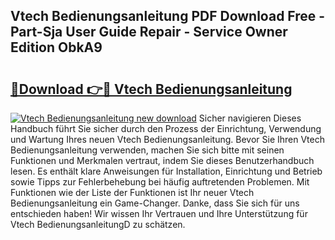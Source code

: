 ## Vtech Bedienungsanleitung PDF Download Free - Part-Sja User Guide Repair - Service Owner Edition ObkA9

# <h2><a href="http://df0wvci.blite.top/?on=Vtech+Bedienungsanleitung">🔗Download 👉🔴 Vtech Bedienungsanleitung</a></h2>

[![Vtech Bedienungsanleitung new download](https://i.imgur.com/lujVjoI.png)](http://df0wvci.blite.top/?on=Vtech+Bedienungsanleitung)
Sicher navigieren Dieses Handbuch führt Sie sicher durch den Prozess der Einrichtung, Verwendung und Wartung Ihres neuen Vtech Bedienungsanleitung. Bevor Sie Ihren Vtech Bedienungsanleitung verwenden, machen Sie sich bitte mit seinen Funktionen und Merkmalen vertraut, indem Sie dieses Benutzerhandbuch lesen. Es enthält klare Anweisungen für Installation, Einrichtung und Betrieb sowie Tipps zur Fehlerbehebung bei häufig auftretenden Problemen. Mit Funktionen wie der Liste der Funktionen ist Ihr neuer Vtech Bedienungsanleitung ein Game-Changer. Danke, dass Sie sich für uns entschieden haben! Wir wissen Ihr Vertrauen und Ihre Unterstützung für Vtech BedienungsanleitungD zu schätzen.
